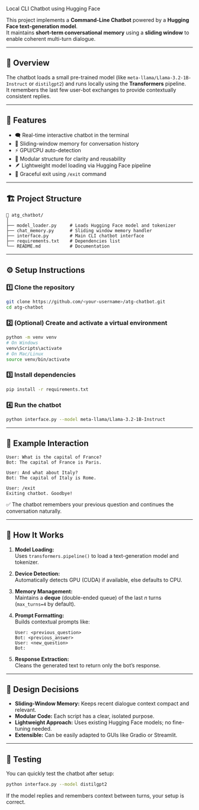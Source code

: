 Local CLI Chatbot using Hugging Face

This project implements a **Command-Line Chatbot** powered by a **Hugging Face text-generation model**.  
It maintains **short-term conversational memory** using a **sliding window** to enable coherent multi-turn dialogue.

---

## 🚀 **Overview**

The chatbot loads a small pre-trained model (like `meta-llama/Llama-3.2-1B-Instruct` or `distilgpt2`) and runs locally using the **Transformers** pipeline.  
It remembers the last few user-bot exchanges to provide contextually consistent replies.

---

## 🧩 **Features**

- 🗨️ Real-time interactive chatbot in the terminal  
- 🧠 Sliding-window memory for conversation history  
- ⚡ GPU/CPU auto-detection  
- 🔧 Modular structure for clarity and reusability  
- 🪶 Lightweight model loading via Hugging Face pipeline  
- 🧱 Graceful exit using `/exit` command  

---

## 🏗️ **Project Structure**

```
📁 atg_chatbot/
│
├── model_loader.py     # Loads Hugging Face model and tokenizer
├── chat_memory.py      # Sliding window memory handler
├── interface.py        # Main CLI chatbot interface
├── requirements.txt    # Dependencies list
└── README.md           # Documentation
```

---

## ⚙️ **Setup Instructions**

### 1️⃣ Clone the repository
```bash
git clone https://github.com/<your-username>/atg-chatbot.git
cd atg-chatbot
```

### 2️⃣ (Optional) Create and activate a virtual environment
```bash
python -m venv venv
# On Windows
venv\Scripts\activate
# On Mac/Linux
source venv/bin/activate
```

### 3️⃣ Install dependencies
```bash
pip install -r requirements.txt
```

### 4️⃣ Run the chatbot
```bash
python interface.py --model meta-llama/Llama-3.2-1B-Instruct
```

---

## 💬 **Example Interaction**

```
User: What is the capital of France?
Bot: The capital of France is Paris.

User: And what about Italy?
Bot: The capital of Italy is Rome.

User: /exit
Exiting chatbot. Goodbye!
```

✅ The chatbot remembers your previous question and continues the conversation naturally.

---

## 🧠 **How It Works**

1. **Model Loading:**  
   Uses `transformers.pipeline()` to load a text-generation model and tokenizer.

2. **Device Detection:**  
   Automatically detects GPU (CUDA) if available, else defaults to CPU.

3. **Memory Management:**  
   Maintains a **deque** (double-ended queue) of the last *n* turns (`max_turns=4` by default).

4. **Prompt Formatting:**  
   Builds contextual prompts like:
   ```
   User: <previous_question>
   Bot: <previous_answer>
   User: <new_question>
   Bot:
   ```

5. **Response Extraction:**  
   Cleans the generated text to return only the bot’s response.

---

## 🧱 **Design Decisions**

- **Sliding-Window Memory:** Keeps recent dialogue context compact and relevant.  
- **Modular Code:** Each script has a clear, isolated purpose.  
- **Lightweight Approach:** Uses existing Hugging Face models; no fine-tuning needed.  
- **Extensible:** Can be easily adapted to GUIs like Gradio or Streamlit.

---

## 🧪 **Testing**

You can quickly test the chatbot after setup:
```bash
python interface.py --model distilgpt2
```
If the model replies and remembers context between turns, your setup is correct.
